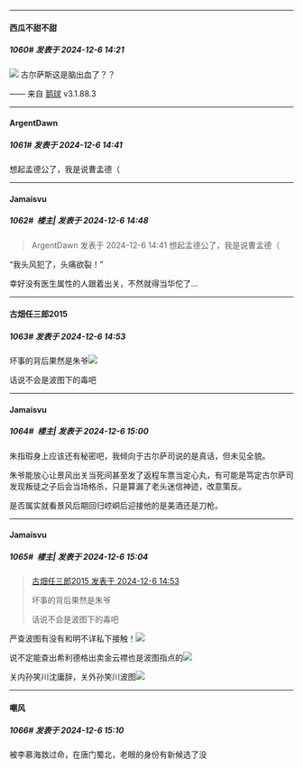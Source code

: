 ﻿
*****

####  西瓜不甜不甜  
##### 1060#       发表于 2024-12-6 14:21

<img src="https://static.saraba1st.com/image/smiley/face2017/001.png" referrerpolicy="no-referrer"> 古尔萨斯这是脑出血了？？

—— 来自 [鹅球](https://www.pgyer.com/GcUxKd4w) v3.1.88.3


*****

####  ArgentDawn  
##### 1061#       发表于 2024-12-6 14:41

想起孟德公了，我是说曹孟德（

*****

####  Jamaisvu  
##### 1062#         楼主| 发表于 2024-12-6 14:48

<blockquote>ArgentDawn 发表于 2024-12-6 14:41
想起孟德公了，我是说曹孟德（</blockquote>
“我头风犯了，头痛欲裂！”

幸好没有医生属性的人跟着出关，不然就得当华佗了...


*****

####  古畑任三郎2015  
##### 1063#       发表于 2024-12-6 14:53

坏事的背后果然是朱爷<img src="https://static.saraba1st.com/image/smiley/face2017/048.png" referrerpolicy="no-referrer">

话说不会是波图下的毒吧


*****

####  Jamaisvu  
##### 1064#         楼主| 发表于 2024-12-6 15:00

朱指瑕身上应该还有秘密吧，我倾向于古尔萨司说的是真话，但未见全貌。

朱爷能放心让景风出关当死间甚至发了返程车票当定心丸，有可能是笃定古尔萨司发现叛徒之子后会当场格杀，只是算漏了老头迷信神迹，改意策反。

是否属实就看景风后期回归崆峒后迎接他的是美酒还是刀枪。


*****

####  Jamaisvu  
##### 1065#         楼主| 发表于 2024-12-6 15:04

<blockquote><a href="httphttps://bbs.saraba1st.com/2b/forum.php?mod=redirect&amp;goto=findpost&amp;pid=66858838&amp;ptid=1991522" target="_blank">古畑任三郎2015 发表于 2024-12-6 14:53</a>

坏事的背后果然是朱爷

话说不会是波图下的毒吧</blockquote>
严查波图有没有和明不详私下接触！<img src="https://static.saraba1st.com/image/smiley/face2017/067.png" referrerpolicy="no-referrer">

说不定能查出希利德格出卖金云襟也是波图指点的<img src="https://static.saraba1st.com/image/smiley/face2017/084.png" referrerpolicy="no-referrer">

关内孙笑川沈庸辞，关外孙笑川波图<img src="https://static.saraba1st.com/image/smiley/face2017/066.png" referrerpolicy="no-referrer">

*****

####  嘲风  
##### 1066#       发表于 2024-12-6 15:10

被李慕海救过命，在唐门蜀北，老眼的身份有新候选了没

